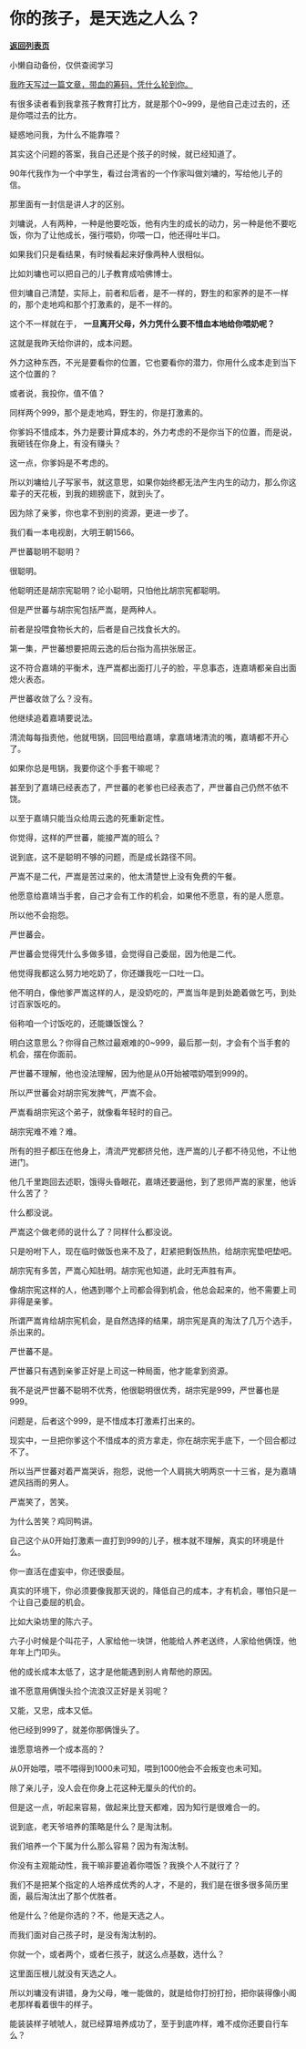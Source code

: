 # 你的孩子，是天选之人么？

[**返回列表页**](/gzh/记忆承载3)

小懒自动备份，仅供查阅学习

[我昨天写过一篇文章，带血的筹码，凭什么轮到你。](http://mp.weixin.qq.com/s?__biz=MzU0MjYwNDU2Mw==&mid=2247513533&idx=1&sn=c869f11dea88bcd7707ba104f5560afb&chksm=fb1ad9c1cc6d50d7166639d030b7dbebc935a83f03a1b80be16eff3c4820b23cadbbc7e48caf&scene=21#wechat_redirect)

有很多读者看到我拿孩子教育打比方，就是那个0~999，是他自己走过去的，还是你喂过去的比方。  

疑惑地问我，为什么不能靠喂？  

其实这个问题的答案，我自己还是个孩子的时候，就已经知道了。  

90年代我作为一个中学生，看过台湾省的一个作家叫做刘墉的，写给他儿子的信。  

那里面有一封信是讲人才的区别。  

刘墉说，人有两种，一种是他要吃饭，他有内生的成长的动力，另一种是他不要吃饭，你为了让他成长，强行喂奶，你喂一口，他还得吐半口。  

如果我们只是看结果，有时候看起来好像两种人很相似。  

比如刘墉也可以把自己的儿子教育成哈佛博士。  

但刘墉自己清楚，实际上，前者和后者，是不一样的，野生的和家养的是不一样的，那个走地鸡和那个打激素的，是不一样的。  

这个不一样就在于， **一旦离开父母，外力凭什么要不惜血本地给你喂奶呢？**  

这就是我昨天给你讲的，成本问题。  

外力这种东西，不光是要看你的位置，它也要看你的潜力，你用什么成本走到当下这个位置的？

或者说，我投你，值不值？

同样两个999，那个是走地鸡，野生的，你是打激素的。

你爹妈不惜成本，外力是要计算成本的，外力考虑的不是你当下的位置，而是说，我砸钱在你身上，有没有赚头？  

这一点，你爹妈是不考虑的。

所以刘墉给儿子写家书，就这意思，如果你始终都无法产生内生的动力，那么你这辈子的天花板，到我的翅膀底下，就到头了。  

因为除了亲爹，你也拿不到别的资源，更进一步了。  

我们看一本电视剧，大明王朝1566。

严世蕃聪明不聪明？  

很聪明。  

他聪明还是胡宗宪聪明？论小聪明，只怕他比胡宗宪都聪明。  

但是严世蕃与胡宗宪包括严嵩，是两种人。  

前者是投喂食物长大的，后者是自己找食长大的。

第一集，严世蕃想要把周云逸的后台指为高拱张居正。

这不符合嘉靖的平衡术，连严嵩都出面打儿子的脸，平息事态，连嘉靖都亲自出面熄火表态。  

严世蕃收敛了么？没有。  

他继续追着嘉靖要说法。

清流每每指责他，他就甩锅，回回甩给嘉靖，拿嘉靖堵清流的嘴，嘉靖都不开心了。

如果你总是甩锅，我要你这个手套干嘛呢？

甚至到了嘉靖已经表态了，严世蕃的老爹也已经表态了，严世蕃自己仍然不依不饶。  

以至于嘉靖只能当众给周云逸的死重新定性。

你觉得，这样的严世蕃，能接严嵩的班么？

说到底，这不是聪明不够的问题，而是成长路径不同。  

严嵩不是二代，严嵩是苦过来的，他太清楚世上没有免费的午餐。  

他愿意给嘉靖当手套，自己才会有工作的机会，如果他不愿意，有的是人愿意。

所以他不会抱怨。  

严世蕃会。  

严世蕃会觉得凭什么多做多错，会觉得自己委屈，因为他是二代。

他觉得我都这么努力地吃奶了，你还嫌我吃一口吐一口。  

他不明白，像他爹严嵩这样的人，是没奶吃的，严嵩当年是到处跪着做乞丐，到处讨百家饭吃的。  

俗称咱一个讨饭吃的，还能嫌饭馊么？

明白这意思么？你得自己熬过最艰难的0~999，最后那一刻，才会有个当手套的机会，摆在你面前。  

严世蕃不理解，他也没法理解，因为他是从0开始被喂奶喂到999的。

所以严世蕃会对胡宗宪发脾气，严嵩不会。  

严嵩看胡宗宪这个弟子，就像看年轻时的自己。

胡宗宪难不难？难。  

所有的担子都压在他身上，清流严党都挤兑他，连严嵩的儿子都不待见他，不让他进门。  

他几千里跑回去述职，饿得头昏眼花，嘉靖还要逼他，到了恩师严嵩的家里，他诉什么苦了？  

什么都没说。

严嵩这个做老师的说什么了？同样什么都没说。

只是吩咐下人，现在临时做饭也来不及了，赶紧把剩饭热热，给胡宗宪垫吧垫吧。

胡宗宪有多苦，严嵩心知肚明。胡宗宪也知道，此时无声胜有声。

像胡宗宪这样的人，他遇到哪个上司都会得到机会，他总会起来的，他不需要上司非得是亲爹。

所谓严嵩肯给胡宗宪机会，是自然选择的结果，胡宗宪是真的淘汰了几万个选手，杀出来的。  

严世蕃不是。

严世蕃只有遇到亲爹正好是上司这一种局面，他才能拿到资源。

我不是说严世蕃不聪明不优秀，他很聪明很优秀，胡宗宪是999，严世蕃也是999。  

问题是，后者这个999，是不惜成本打激素打出来的。

现实中，一旦把你爹这个不惜成本的资方拿走，你在胡宗宪手底下，一个回合都过不了。

所以当严世蕃对着严嵩哭诉，抱怨，说他一个人肩挑大明两京一十三省，是为嘉靖遮风挡雨的男人。  

严嵩笑了，苦笑。  

为什么苦笑？鸡同鸭讲。

自己这个从0开始打激素一直打到999的儿子，根本就不理解，真实的环境是什么。

你一直活在虚妄中，你还很委屈。  

真实的环境下，你必须要像我那天说的，降低自己的成本，才有机会，哪怕只是一个让自己委屈的机会。

比如大染坊里的陈六子。  

六子小时候是个叫花子，人家给他一块饼，他能给人养老送终，人家给他俩馍，他年年上门叩头。

他的成长成本太低了，这才是他能遇到别人肯帮他的原因。

谁不愿意用俩馒头捡个流浪汉正好是关羽呢？

又能，又忠，成本又低。  

他已经到999了，就差你那俩馒头了。  

谁愿意培养一个成本高的？  

从0开始喂，喂不喂得到1000未可知，喂到1000他会不会叛变也未可知。  

除了亲儿子，没人会在你身上花这种无厘头的代价的。

但是这一点，听起来容易，做起来比登天都难，因为知行是很难合一的。  

说到底，老天爷培养的策略是什么？是淘汰制。  

我们培养一个下属为什么那么容易？因为有淘汰制。  

你没有主观能动性，我干嘛非要追着你喂饭？我换个人不就行了？

我们不是把某个指定的人培养成优秀的人才，不是的，我们是在很多很多简历里面，最后淘汰出了那个优胜者。  

他是什么？他是你选的？不，他是天选之人。

而我们面对自己孩子时，是没有淘汰制的。  

你就一个，或者两个，或者仨孩子，就这么点基数，选什么？  

这里面压根儿就没有天选之人。  

所以刘墉没有讲错，身为父母，唯一能做的，就是给你打扮打扮，把你装得像小阁老那样看着很牛的样子。  

能装装样子唬唬人，就已经算培养成功了，至于到底咋样，难不成你还要自行车么？

